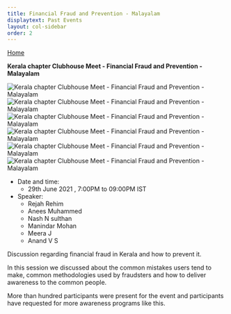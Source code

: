 ```yaml
---
title: Financial Fraud and Prevention - Malayalam
displaytext: Past Events
layout: col-sidebar
order: 2
---
```


[Home](../index.html)


**Kerala chapter Clubhouse Meet - Financial Fraud and Prevention - Malayalam**


![Kerala chapter Clubhouse Meet - Financial Fraud and Prevention - Malayalam](../assets/images/clubhouse_event_Financial_Fraud_and_Prevention-Malayalam-1.jpeg)
![Kerala chapter Clubhouse Meet - Financial Fraud and Prevention - Malayalam](../assets/images/clubhouse_event_Financial_Fraud_and_Prevention-Malayalam-2.jpeg)
![Kerala chapter Clubhouse Meet - Financial Fraud and Prevention - Malayalam](../assets/images/clubhouse_event_Financial_Fraud_and_Prevention-Malayalam-3.jpeg)
![Kerala chapter Clubhouse Meet - Financial Fraud and Prevention - Malayalam](../assets/images/clubhouse_event_Financial_Fraud_and_Prevention-Malayalam-4.jpeg)
![Kerala chapter Clubhouse Meet - Financial Fraud and Prevention - Malayalam](../assets/images/clubhouse_event_Financial_Fraud_and_Prevention-Malayalam-5.jpeg)
![Kerala chapter Clubhouse Meet - Financial Fraud and Prevention - Malayalam](../assets/images/clubhouse_event_Financial_Fraud_and_Prevention-Malayalam-6.jpeg)


- Date and time:
    - 29th June 2021 , 7:00PM to 09:00PM IST
- Speaker:
    - Rejah Rehim
    - Anees Muhammed
    - Nash N sulthan 
    - Manindar Mohan
    - Meera J
    - Anand V S

Discussion regarding financial fraud in Kerala and how to prevent it.

In this session we discussed about the common mistakes users tend to make, common methodologies used by fraudsters and how to deliver awareness to the common people.

More than hundred participants were present for the event and participants have requested for more awareness programs like this.